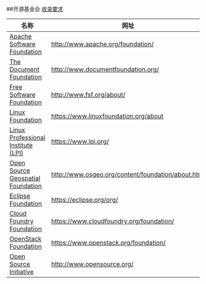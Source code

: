 ##开源基金会
[收录要求](README.md#基金会录入标准)

| 名称                                                   	| 网址                              	|
|--------------------------------------------------------	|-----------------------------------	|
| [Apache Software Foundation](foundations/Apache_Software_Foundation.md)                                  | http://www.apache.org/foundation/                                	|
| [The Document Foundation](foundations/Document_Foundation.md)                                  |  http://www.documentfoundation.org/                              	|
| [Free Software Foundation](foundations/Free_Software_Foundation.md)                                  |  http://www.fsf.org/about/                              	|
| [Linux Foundation](foundations/Linux_Foundation.md)                                  | https://www.linuxfoundation.org/about                               	|
| [Linux Professional Institute (LPI)](foundations/Linux_Professional_Institute.md)                                  | https://www.lpi.org/                               	|
| [Open Source Geospatial Foundation](foundations/Open_Source_Geospatial_Foundation.md)                                  | http://www.osgeo.org/content/foundation/about.html                               	|
| [Eclipse Foundation](foundations/Eclipse_Foundation.md)                                  | https://eclipse.org/org/                               	|
| [Cloud Foundry Foundation](foundations/Cloud_Foundry_Foundation.md)                                  | https://www.cloudfoundry.org/foundation/                               	|
| [OpenStack Foundation](foundations/OpenStack_Foundation.md)                                  | https://www.openstack.org/foundation/                               	|
| [Open Source Initiative](foundations/Open_Source_Initiative.md)                                  | http://www.opensource.org/                            | 
